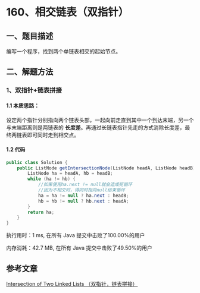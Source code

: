 # 160、相交链表（双指针）

## 一、题目描述

编写一个程序，找到两个单链表相交的起始节点。



## 二、解题方法

### 1、双指针+链表拼接

#### 1.1 本质思路：

设定两个指针分别指向两个链表头部，一起向前走直到其中一个到达末端，另一个与末端距离则是两链表的 **长度差**。再通过长链表指针先走的方式消除长度差，最终两链表即可同时走到相交点。



#### 1.2 代码

```java
public class Solution {
    public ListNode getIntersectionNode(ListNode headA, ListNode headB) {
        ListNode ha = headA, hb = headB;
        while (ha != hb) {
            //如果使用ha.next != null就会造成死循环
            //因为不相交时，得同时指向null结束循环
            ha = ha != null ? ha.next : headB;
            hb = hb != null ? hb.next : headA;
        }
        return ha;
    }
}
```

执行用时：1 ms, 在所有 Java 提交中击败了100.00%的用户

内存消耗：42.7 MB, 在所有 Java 提交中击败了49.50%的用户





## 参考文章

[Intersection of Two Linked Lists （双指针，链表拼接）](https://leetcode-cn.com/problems/intersection-of-two-linked-lists/solution/intersection-of-two-linked-lists-shuang-zhi-zhen-l/)